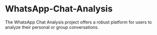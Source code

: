 # WhatsApp-Chat-Analysis
The WhatsApp Chat Analysis project offers a robust platform for users to analyze their personal or group conversations.
